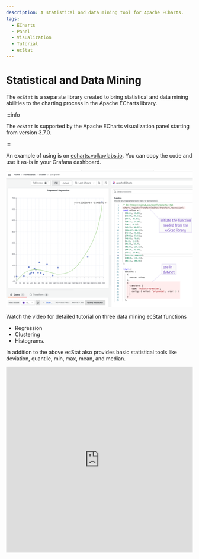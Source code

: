 ```yaml
---
description: A statistical and data mining tool for Apache ECharts.
tags:
  - ECharts
  - Panel
  - Visualization
  - Tutorial
  - ecStat
---
```


# Statistical and Data Mining

The `ecStat` is a separate library created to bring statistical and data mining abilities to the charting process in the Apache ECharts library.

:::info

The `ecStat` is supported by the Apache ECharts visualization panel starting from version 3.7.0.

:::

An example of using is on [echarts.volkovlabs.io](https://echarts.volkovlabs.io/d/U332C4K4z/scatter?orgId=1&editPanel=10). You can copy the code and use it as-is in your Grafana dashboard. 

[![ECharts](../img/ecstat.png)](https://echarts.volkovlabs.io/d/U332C4K4z/scatter?orgId=1&editPanel=10)

Watch the video for detailed tutorial on three data mining ecStat functions
 - Regression
 - Clustering
 - Histograms.
 
In addition to the above ecStat also provides basic statistical tools like deviation, quantile, min, max, mean, and median.

<iframe width="100%" height="500" src="https://www.youtube.com/embed/qfDrAW8-Mh8" title="Histograms, Clustering. Regression in Apache ECharts panel for Grafana | ecStat math, stat library" frameBorder="0" allow="accelerometer; autoplay; clipboard-write; encrypted-media; gyroscope; picture-in-picture" allowFullScreen></iframe>